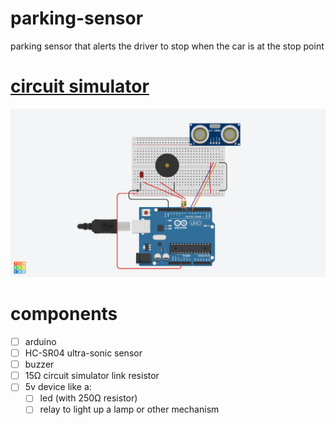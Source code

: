# parking-sensor
 parking sensor that alerts the driver to stop when the car is at the stop point

# [circuit simulator](https://www.tinkercad.com/things/3OS5MEEHS14)

![circuit simulator](https://github.com/WayneRocha/parking-sensor/blob/main/circuit.png)
 
 # components
 
 - [ ] arduino
 - [ ] HC-SR04 ultra-sonic sensor
 - [ ] buzzer
 - [ ] 15Ω circuit simulator link resistor
 - [ ] 5v device like a:
   - [ ] led (with 250Ω resistor)
   - [ ] relay to light up a lamp or other mechanism
